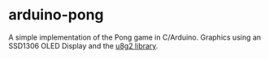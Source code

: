 # arduino-pong
A simple implementation of the Pong game in C/Arduino.
Graphics using an SSD1306 OLED Display and the [u8g2 library](https://github.com/olikraus/u8g2/).
